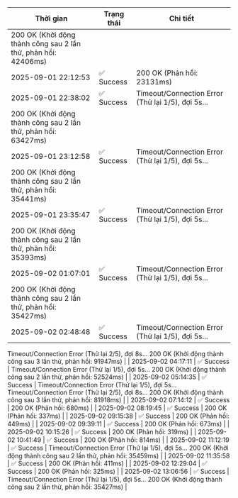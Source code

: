 | Thời gian | Trạng thái | Chi tiết |
|---|---|---|
200 OK (Khởi động thành công sau 2 lần thử, phản hồi: 42406ms) |
| 2025-09-01 22:12:53 | ✅ Success | 200 OK (Phản hồi: 23131ms) |
| 2025-09-01 22:38:02 | ✅ Success | Timeout/Connection Error (Thử lại 1/5), đợi 5s...
200 OK (Khởi động thành công sau 2 lần thử, phản hồi: 63427ms) |
| 2025-09-01 23:12:58 | ✅ Success | Timeout/Connection Error (Thử lại 1/5), đợi 5s...
200 OK (Khởi động thành công sau 2 lần thử, phản hồi: 35441ms) |
| 2025-09-01 23:35:47 | ✅ Success | Timeout/Connection Error (Thử lại 1/5), đợi 5s...
200 OK (Khởi động thành công sau 2 lần thử, phản hồi: 35393ms) |
| 2025-09-02 01:07:01 | ✅ Success | Timeout/Connection Error (Thử lại 1/5), đợi 5s...
200 OK (Khởi động thành công sau 2 lần thử, phản hồi: 35427ms) |
| 2025-09-02 02:48:48 | ✅ Success | Timeout/Connection Error (Thử lại 1/5), đợi 5s...
Timeout/Connection Error (Thử lại 2/5), đợi 8s...
200 OK (Khởi động thành công sau 3 lần thử, phản hồi: 91947ms) |
| 2025-09-02 04:17:11 | ✅ Success | Timeout/Connection Error (Thử lại 1/5), đợi 5s...
200 OK (Khởi động thành công sau 2 lần thử, phản hồi: 52524ms) |
| 2025-09-02 05:14:35 | ✅ Success | Timeout/Connection Error (Thử lại 1/5), đợi 5s...
Timeout/Connection Error (Thử lại 2/5), đợi 8s...
200 OK (Khởi động thành công sau 3 lần thử, phản hồi: 81918ms) |
| 2025-09-02 07:14:12 | ✅ Success | 200 OK (Phản hồi: 680ms) |
| 2025-09-02 08:19:45 | ✅ Success | 200 OK (Phản hồi: 337ms) |
| 2025-09-02 09:15:38 | ✅ Success | 200 OK (Phản hồi: 449ms) |
| 2025-09-02 09:39:11 | ✅ Success | 200 OK (Phản hồi: 673ms) |
| 2025-09-02 10:15:26 | ✅ Success | 200 OK (Phản hồi: 319ms) |
| 2025-09-02 10:41:49 | ✅ Success | 200 OK (Phản hồi: 814ms) |
| 2025-09-02 11:12:19 | ✅ Success | Timeout/Connection Error (Thử lại 1/5), đợi 5s...
200 OK (Khởi động thành công sau 2 lần thử, phản hồi: 35459ms) |
| 2025-09-02 11:35:58 | ✅ Success | 200 OK (Phản hồi: 411ms) |
| 2025-09-02 12:29:04 | ✅ Success | 200 OK (Phản hồi: 325ms) |
| 2025-09-02 13:06:56 | ✅ Success | Timeout/Connection Error (Thử lại 1/5), đợi 5s...
200 OK (Khởi động thành công sau 2 lần thử, phản hồi: 35427ms) |
